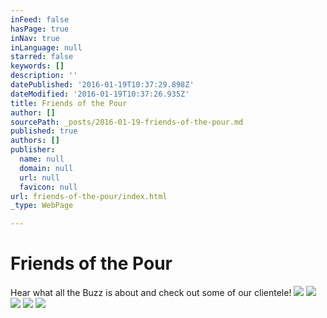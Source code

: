 ```yaml
---
inFeed: false
hasPage: true
inNav: true
inLanguage: null
starred: false
keywords: []
description: ''
datePublished: '2016-01-19T10:37:29.898Z'
dateModified: '2016-01-19T10:37:26.935Z'
title: Friends of the Pour
author: []
sourcePath: _posts/2016-01-19-friends-of-the-pour.md
published: true
authors: []
publisher:
  name: null
  domain: null
  url: null
  favicon: null
url: friends-of-the-pour/index.html
_type: WebPage

---
```

# Friends of the Pour

Hear what all the Buzz is about and check out some of our clientele!
![](https://s3-us-west-2.amazonaws.com/the-grid-img/p/4563e6f0e76afc75723357d99fa836ebbc42fae9.png)
![](https://s3-us-west-2.amazonaws.com/the-grid-img/p/11506bdac9acd1ab1c78956c598ae153e2406a1d.png)
![](https://s3-us-west-2.amazonaws.com/the-grid-img/p/3d2cddbd7903dc3134b622e747b7b6585b07804c.png)
![](https://s3-us-west-2.amazonaws.com/the-grid-img/p/977a6c1fc524d55f90f080e1346a6238662dc822.jpg)
![](https://s3-us-west-2.amazonaws.com/the-grid-img/p/314bd52be4b1922c7b8cc8dac13f55fdf5c3887c.jpg)